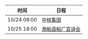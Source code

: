 | 时间          | 日程                                                                                                                               |
| ----------- | -------------------------------------------------------------------------------------------------------------------------------- |
| 10/24 08:00 | [中核集团](https://www.google.com/calendar/event?eid=ZTRnMGc2ODVhYjAwMDJlYWMwMjZwMzZjYWcgY203a3BraHVtNDRyampyM2xvNWVnMjRsZWdAZw)     |
| 10/25 18:00 | [渤船造船厂宣讲会](https://www.google.com/calendar/event?eid=aXZudHRrMDI2a2VhdnQ2cW9ncjA1Yjg1aDAgY203a3BraHVtNDRyampyM2xvNWVnMjRsZWdAZw) |